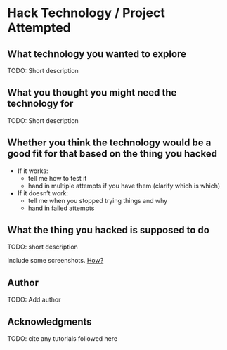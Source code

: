 # Hack Technology / Project Attempted


## What technology you wanted to explore

TODO: Short description 

## What you thought you might need the technology for

TODO: Short description 

## Whether you think the technology would be a good fit for that based on the thing you hacked

* If it works:
  - tell me how to test it
  - hand in multiple attempts if you have them (clarify which is which)
* If it doesn’t work:
  - tell me when you stopped trying things and why
  - hand in failed attempts


## What the thing you hacked is supposed to do
TODO: short description 

Include some screenshots.
[How?](https://help.github.com/articles/about-readmes/#relative-links-and-image-paths-in-readme-files)


## Author

TODO: Add author

## Acknowledgments

TODO: cite any tutorials followed here
